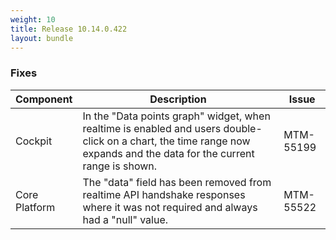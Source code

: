 ```yaml
---
weight: 10
title: Release 10.14.0.422
layout: bundle
---
```


<!--10.14.0.403 - 10.14.0.413-->

### Fixes

<div><table ><colgroup>
<col style="width: 15%;"><col style="width: 70%;"><col style="width: 15%;"></colgroup>
<thead><tr>
<th>
Component</th>
<th>
Description</th>
<th>
Issue</th>
</tr>
</thead><tbody>

<tr>
<td>Cockpit</td>
<td>In the "Data points graph" widget, when realtime is enabled and users double-click on a chart, the time range now expands and the data for the current range is shown.</td>
<td>MTM-55199</td>
</tr>

<tr>
<td>Core Platform</td>
<td>The "data" field has been removed from realtime API handshake responses where it was not required and always had a "null" value.</td>
<td>MTM-55522</td>
</tr>

</tbody></table></div>
